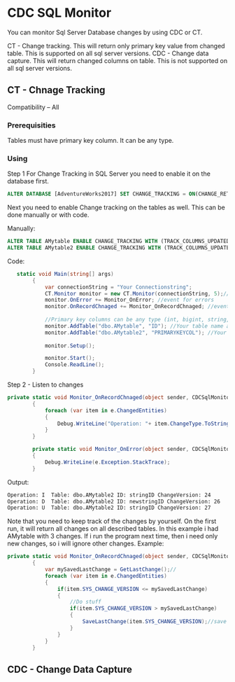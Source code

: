 # CDC SQL Monitor
You can monitor Sql Server Database changes by using CDC or CT.

CT - Change tracking. This will return only primary key value from changed table. This is supported on all sql server versions.
CDC - Change data capture. This will return changed columns on table. This is not supported on all sql server versions.

## CT - Chnage Tracking
Compatibility – All

### Prerequisities
Tables must have primary key column. It can be any type.

### Using

Step 1
For Change Tracking in SQL Server you need to enable it on the database first.
```sql
ALTER DATABASE [AdventureWorks2017] SET CHANGE_TRACKING = ON(CHANGE_RETENTION = 7 DAYS, AUTO_CLEANUP = ON)
```
Next you need to enable Change tracking on the tables as well. This can be done manually or with code.

Manually:
```sql
ALTER TABLE AMytable ENABLE CHANGE_TRACKING WITH (TRACK_COLUMNS_UPDATED = ON)
ALTER TABLE AMytable2 ENABLE CHANGE_TRACKING WITH (TRACK_COLUMNS_UPDATED = ON)
```

Code:
```csharp
   static void Main(string[] args)
        {
            var connectionString = "Your Connectionstring";
            CT.Monitor monitor = new CT.Monitor(connectionString, 5);//5 seconds is the polling interval
            monitor.OnError += Monitor_OnError; //event for errors
            monitor.OnRecordChnaged += Monitor_OnRecordChnaged; //event for datachanges
            
            //Primary key columns can be any type (int, bigint, string, etc)
            monitor.AddTable("dbo.AMytable", "ID"); //Your table name and primary key column name
            monitor.AddTable("dbo.AMytable2", "PRIMARYKEYCOL"); //Your table name and primary key column name
            
            monitor.Setup();

            monitor.Start();
            Console.ReadLine();
        }
```


Step 2 - Listen to changes
```csharp
private static void Monitor_OnRecordChnaged(object sender, CDCSqlMonitor.CT.EventArgs.DataChangedEventArgs e)
        {
            foreach (var item in e.ChangedEntities) 
            {
                Debug.WriteLine("Operation: "+ item.ChangeType.ToString()+"  Table: " +item.TableName +" ID: "+ item.PrimaryKeyValue + " ChangeVersion: "+item.SYS_CHANGE_VERSION + "\n");
            }            
        }

        private static void Monitor_OnError(object sender, CDCSqlMonitor.CT.EventArgs.ErrorEventArgs e)
        {
            Debug.WriteLine(e.Exception.StackTrace);
        }
```
Output:
```sh
Operation: I  Table: dbo.AMytable2 ID: stringID ChangeVersion: 24
Operation: D  Table: dbo.AMytable2 ID: newstringID ChangeVersion: 26
Operation: U  Table: dbo.AMytable2 ID: stringID ChangeVersion: 27
```

Note that you need to keep track of the changes by yourself. On the first run, it will return all changes on all described tables. In this example i had AMytable with 3 changes. If i run the program next time, then i need only new changes, so i will ignore other changes. 
Example:
```csharp
private static void Monitor_OnRecordChnaged(object sender, CDCSqlMonitor.CT.EventArgs.DataChangedEventArgs e)
        {
            var mySavedLastChange = GetLastChange();//
            foreach (var item in e.ChangedEntities) 
            {
                if(item.SYS_CHANGE_VERSION <= mySavedLastChange)
                {
                    //Do stuff
                    if(item.SYS_CHANGE_VERSION > mySavedLastChange)
                    {
                        SaveLastChange(item.SYS_CHANGE_VERSION);//save last change number and read it later
                    }
                }
            }            
        }
```

## CDC - Change Data Capture
```csharp
```

